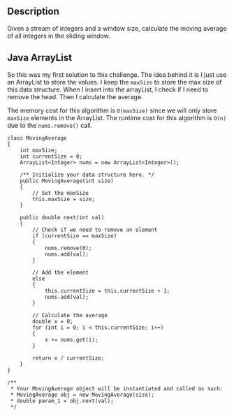 ## Description

Given a stream of integers and a window size, calculate the moving average of all integers in the sliding window.

## Java ArrayList

So this was my first solution to this challenge. The idea behind it is I just use an ArrayList to store the values. I keep the `maxSize` to store the max size of this data structure. When I insert into the arrayList, I check if I need to remove the head. Then I calculate the average.

The memory cost for this algorithm is `O(maxSize)` since we will only store `maxSize` elements in the ArrayList. The runtime cost for this algorithm is `O(n)` due to the `nums.remove()` call.

```
class MovingAverage 
{
    int maxSize;
    int currentSize = 0;
    ArrayList<Integer> nums = new ArrayList<Integer>();
    
    /** Initialize your data structure here. */
    public MovingAverage(int size) 
    {
        // Set the maxSize
        this.maxSize = size;
    }
    
    public double next(int val) 
    {
        // Check if we need to remove an element
        if (currentSize == maxSize)
        {
            nums.remove(0);
            nums.add(val);
        }
        
        // Add the element
        else
        {
            this.currentSize = this.currentSize + 1;
            nums.add(val);
        }
        
        // Calculate the average
        double x = 0;
        for (int i = 0; i < this.currentSize; i++)
        {
            x += nums.get(i);
        }
        
        return x / currentSize;
    }
}

/**
 * Your MovingAverage object will be instantiated and called as such:
 * MovingAverage obj = new MovingAverage(size);
 * double param_1 = obj.next(val);
 */
```